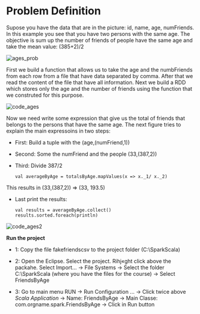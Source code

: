 # Problem Definition

Supose you have the data that are in the picture: id, name, age, numFriends.  In this example you see that you have two persons with the same age. The objective is sum up the number of friends of people have the same age and take the mean value: (385+2)/2

![ages_prob](https://user-images.githubusercontent.com/37953610/58716834-ce06f500-83c1-11e9-907a-d7a24ac42309.jpg)

First we build a function that allows us to take the age and the numbFriends from each row from a file that have data separated by comma. After that we read the content of the file that have all information. Next we build a RDD which stores only the age and the number of friends using the function that we construted for this purpose.

![code_ages](https://user-images.githubusercontent.com/37953610/58717420-1a066980-83c3-11e9-9de9-cca199c65af8.JPG)

Now we need write some expression that give us the total of friends that belongs to the persons that have the same age. The next figure tries to explain the main expressoins in two steps:

  - First: Build a tuple with the (age,(numFriend,1))
  
  - Second: Some the numFriend and the people (33,(387,2))
  
  - Third: Divide 387/2
  
        val averageByAge = totalsByAge.mapValues(x => x._1/ x._2)

This results in (33,(387,2)) => (33, 193.5)

  - Last print the results:
  
        val results = averageByAge.collect()
        results.sorted.foreach(println)

![code_ages2](https://user-images.githubusercontent.com/37953610/58717996-67370b00-83c4-11e9-940d-0cb24297d379.JPG)  


**Run the project**

  - 1: Copy the file fakefriendscsv to the project folder (C:\SparkScala)
  
  - 2: Open the Eclipse. Select the project. Rihj«ght click above the packahe. Select Import... -> File Systems -> Select the folder C:\SparkScala (where you have the files for the course) -> Select FriendsByAge

  - 3: Go to main menu RUN -> Run Configuration ... -> Click twice above _Scala Application_ -> Name: FriendsByAge -> Main Classe: com.orgname.spark.FriendsByAge -> Click in Run button

